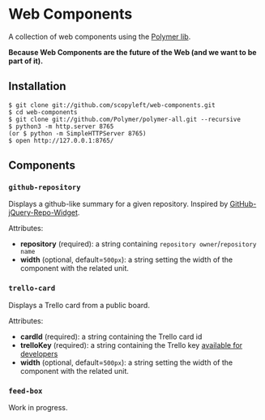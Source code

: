 # Web Components

A collection of web components using the [Polymer lib](http://www.polymer-project.org/).

**Because Web Components are the future of the Web (and we want to be part of it).**

## Installation

    $ git clone git://github.com/scopyleft/web-components.git
    $ cd web-components
    $ git clone git://github.com/Polymer/polymer-all.git --recursive
    $ python3 -m http.server 8765
    (or $ python -m SimpleHTTPServer 8765)
    $ open http://127.0.0.1:8765/

## Components

### `github-repository`

Displays a github-like summary for a given repository. Inspired by [GitHub-jQuery-Repo-Widget](https://github.com/JoelSutherland/GitHub-jQuery-Repo-Widget).

Attributes:

* **repository** (required): a string containing `repository owner`/`repository name`
* **width** (optional, default=`500px`): a string setting the width of the component with the related unit.

### `trello-card`

Displays a Trello card from a public board.

Attributes:

* **cardId** (required): a string containing the Trello card id
* **trelloKey** (required): a string containing the Trello key [available for developers](https://trello.com/1/appKey/generate)
* **width** (optional, default=`500px`): a string setting the width of the component with the related unit.

### `feed-box`

Work in progress.
